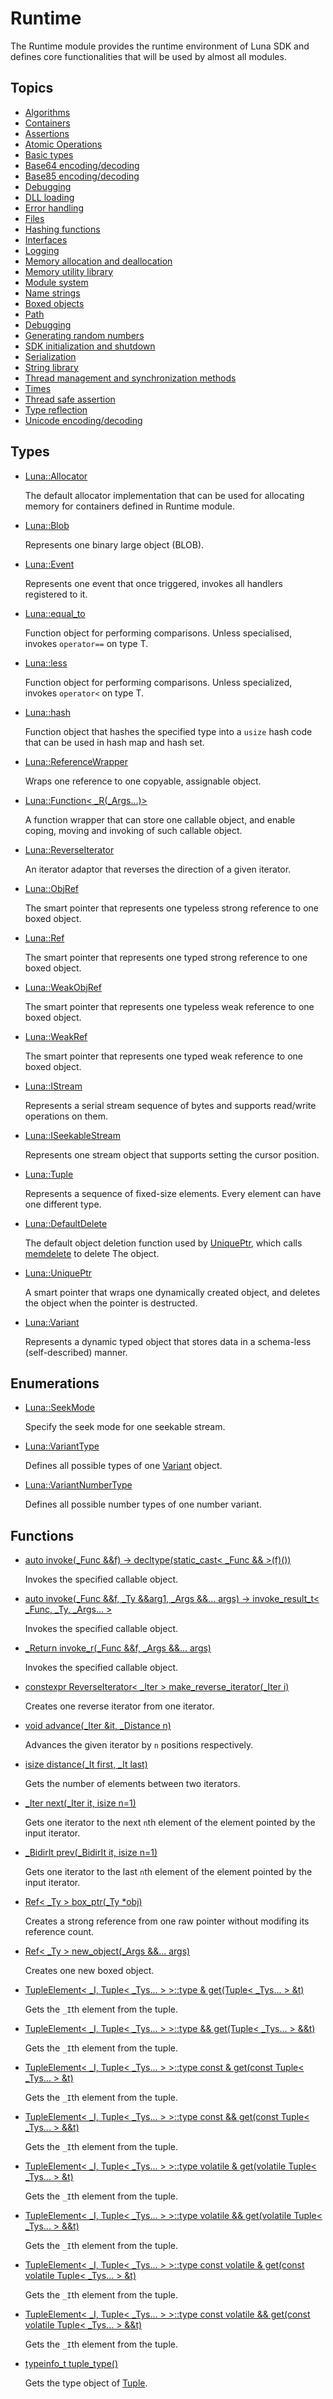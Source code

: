 # Runtime
The Runtime module provides the runtime environment of Luna SDK and defines core functionalities that will be used by almost all modules. 

## Topics
* [Algorithms](runtime_algorithm.md)
* [Containers](runtime_container.md)
* [Assertions](runtime_assert.md)
* [Atomic Operations](runtime_atomic.md)
* [Basic types](runtime_base_type.md)
* [Base64 encoding/decoding](runtime_base64.md)
* [Base85 encoding/decoding](runtime_base85.md)
* [Debugging](runtime_debug.md)
* [DLL loading](runtime_d_l_l.md)
* [Error handling](runtime_error.md)
* [Files](runtime_file.md)
* [Hashing functions](runtime_hash.md)
* [Interfaces](runtime_interface.md)
* [Logging](runtime_log.md)
* [Memory allocation and deallocation](runtime_memory.md)
* [Memory utility library](runtime_memory_utils.md)
* [Module system](runtime_module.md)
* [Name strings](runtime_name.md)
* [Boxed objects](runtime_object.md)
* [Path](runtime_path.md)
* [Debugging](runtime_profiler.md)
* [Generating random numbers](runtime_random.md)
* [SDK initialization and shutdown](runtime_init.md)
* [Serialization](runtime_serialization.md)
* [String library](runtime_string.md)
* [Thread management and synchronization methods](runtime_thread.md)
* [Times](runtime_time.md)
* [Thread safe assertion](runtime_t_s_assert.md)
* [Type reflection](runtime_type.md)
* [Unicode encoding/decoding](runtime_unicode.md)
## Types
* [Luna::Allocator](class_luna_1_1_allocator.md)

    The default allocator implementation that can be used for allocating memory for containers defined in Runtime module. 


* [Luna::Blob](class_luna_1_1_blob.md)

    Represents one binary large object (BLOB). 


* [Luna::Event](class_luna_1_1_event.md)

    Represents one event that once triggered, invokes all handlers registered to it. 


* [Luna::equal_to](struct_luna_1_1equal__to.md)

    Function object for performing comparisons. Unless specialised, invokes `operator==` on type T. 


* [Luna::less](struct_luna_1_1less.md)

    Function object for performing comparisons. Unless specialized, invokes `operator<` on type T. 


* [Luna::hash](struct_luna_1_1hash.md)

    Function object that hashes the specified type into a `usize` hash code that can be used in hash map and hash set. 


* [Luna::ReferenceWrapper](class_luna_1_1_reference_wrapper.md)

    Wraps one reference to one copyable, assignable object. 


* [Luna::Function< _R(_Args...)>](struct_luna_1_1_function_3_01___r_07___args_8_8_8_08_4.md)

    A function wrapper that can store one callable object, and enable coping, moving and invoking of such callable object. 


* [Luna::ReverseIterator](class_luna_1_1_reverse_iterator.md)

    An iterator adaptor that reverses the direction of a given iterator. 


* [Luna::ObjRef](class_luna_1_1_obj_ref.md)

    The smart pointer that represents one typeless strong reference to one boxed object. 


* [Luna::Ref](class_luna_1_1_ref.md)

    The smart pointer that represents one typed strong reference to one boxed object. 


* [Luna::WeakObjRef](class_luna_1_1_weak_obj_ref.md)

    The smart pointer that represents one typeless weak reference to one boxed object. 


* [Luna::WeakRef](class_luna_1_1_weak_ref.md)

    The smart pointer that represents one typed weak reference to one boxed object. 


* [Luna::IStream](struct_luna_1_1_i_stream.md)

    Represents a serial stream sequence of bytes and supports read/write operations on them. 


* [Luna::ISeekableStream](struct_luna_1_1_i_seekable_stream.md)

    Represents one stream object that supports setting the cursor position. 


* [Luna::Tuple](class_luna_1_1_tuple.md)

    Represents a sequence of fixed-size elements. Every element can have one different type. 


* [Luna::DefaultDelete](struct_luna_1_1_default_delete.md)

    The default object deletion function used by [UniquePtr](class_luna_1_1_unique_ptr.md), which calls [memdelete](group___runtime_memory_1gaf95818ee40a0536baee3f539b019df5d.md) to delete The object. 


* [Luna::UniquePtr](class_luna_1_1_unique_ptr.md)

    A smart pointer that wraps one dynamically created object, and deletes the object when the pointer is destructed. 


* [Luna::Variant](class_luna_1_1_variant.md)

    Represents a dynamic typed object that stores data in a schema-less (self-described) manner. 


## Enumerations
* [Luna::SeekMode](group___runtime_1gaf2c27cfc991f5e917923e425d0bf1106.md)

    Specify the seek mode for one seekable stream. 

* [Luna::VariantType](group___runtime_1gac1ce0b9d7902d01bfd860c08aed25233.md)

    Defines all possible types of one [Variant](class_luna_1_1_variant.md) object. 

* [Luna::VariantNumberType](group___runtime_1ga736977eb95737aa8503b91d026bac3fa.md)

    Defines all possible number types of one number variant. 

## Functions
* [auto invoke(_Func &&f) -> decltype(static_cast< _Func && >(f)())](group___runtime_1gaf7411fc1e4c76b86c6f6b69eeb62b704.md)

    Invokes the specified callable object. 

* [auto invoke(_Func &&f, _Ty &&arg1, _Args &&... args) -> invoke_result_t< _Func, _Ty, _Args... >](group___runtime_1gaf7a93152ce0e85bc60d65da9d62c0ca7.md)

    Invokes the specified callable object. 

* [_Return invoke_r(_Func &&f, _Args &&... args)](group___runtime_1gac769aef9bea2b465a9437c25ac6ac9ac.md)

    Invokes the specified callable object. 

* [constexpr ReverseIterator< _Iter > make_reverse_iterator(_Iter i)](group___runtime_1gab53d4c159697d19e8fda0a022d611150.md)

    Creates one reverse iterator from one iterator. 

* [void advance(_Iter &it, _Distance n)](group___runtime_1gaeb004dafbae757b1fe66452065ae8739.md)

    Advances the given iterator by `n` positions respectively. 

* [isize distance(_It first, _It last)](group___runtime_1gacceb07c8bab688f75ae3207dea30f02e.md)

    Gets the number of elements between two iterators. 

* [_Iter next(_Iter it, isize n=1)](group___runtime_1ga4e2d965044b1d306278d256d980423fd.md)

    Gets one iterator to the next `n`th element of the element pointed by the input iterator. 

* [_BidirIt prev(_BidirIt it, isize n=1)](group___runtime_1ga3eab7cd933798dde3a66eb98069ea222.md)

    Gets one iterator to the last `n`th element of the element pointed by the input iterator. 

* [Ref< _Ty > box_ptr(_Ty *obj)](group___runtime_1ga9ffa672f4edd97e1402ea85d169de3aa.md)

    Creates a strong reference from one raw pointer without modifing its reference count. 

* [Ref< _Ty > new_object(_Args &&... args)](group___runtime_1gaa7e539a91bc5a8e68c91db8d2d8a9c23.md)

    Creates one new boxed object. 

* [TupleElement< _I, Tuple< _Tys... > >::type & get(Tuple< _Tys... > &t)](group___runtime_1ga9aae6d134b69bdfb7f054dcd50ddf57c.md)

    Gets the `_I`th element from the tuple. 

* [TupleElement< _I, Tuple< _Tys... > >::type && get(Tuple< _Tys... > &&t)](group___runtime_1gacd20ef40077353ef2010188bf15f7efd.md)

    Gets the `_I`th element from the tuple. 

* [TupleElement< _I, Tuple< _Tys... > >::type const  & get(const Tuple< _Tys... > &t)](group___runtime_1gaa2974b4a26c9dfcb6bb4d25d51be4a65.md)

    Gets the `_I`th element from the tuple. 

* [TupleElement< _I, Tuple< _Tys... > >::type const  && get(const Tuple< _Tys... > &&t)](group___runtime_1gac24377ec6084290e12571664003bd153.md)

    Gets the `_I`th element from the tuple. 

* [TupleElement< _I, Tuple< _Tys... > >::type volatile & get(volatile Tuple< _Tys... > &t)](group___runtime_1ga89f6c77e0282488319d7e9fcf5513350.md)

    Gets the `_I`th element from the tuple. 

* [TupleElement< _I, Tuple< _Tys... > >::type volatile && get(volatile Tuple< _Tys... > &&t)](group___runtime_1gad849811e59b2a93e85659d4fe0bf7604.md)

    Gets the `_I`th element from the tuple. 

* [TupleElement< _I, Tuple< _Tys... > >::type const volatile & get(const volatile Tuple< _Tys... > &t)](group___runtime_1ga6f00a23ba63eaefec5ff55bf6c8c269f.md)

    Gets the `_I`th element from the tuple. 

* [TupleElement< _I, Tuple< _Tys... > >::type const volatile && get(const volatile Tuple< _Tys... > &&t)](group___runtime_1ga573a4679d91cbf159ed82aaf27d2ce60.md)

    Gets the `_I`th element from the tuple. 

* [typeinfo_t tuple_type()](group___runtime_1gaf340d535f67d84438e25d13ef53faee8.md)

    Gets the type object of [Tuple](class_luna_1_1_tuple.md). 

